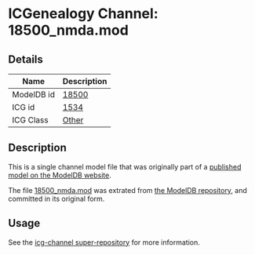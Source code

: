 # ICGenealogy Channel: 18500\_nmda.mod

## Details

Name | Description
---- | -----------
ModelDB id | [18500](http://senselab.med.yale.edu/ModelDB/ShowModel.cshtml?model=18500)
ICG id | [1534](http://icg.neurotheory.ox.ac.uk/channels/other/1534)
ICG Class | [Other](http://icg.neurotheory.ox.ac.uk/channels/other)

## Description

This is a single channel model file that was originally part of a [published model on the ModelDB website](http://senselab.med.yale.edu/mModelDB/ShowModel.cshtml?model=18500).

The file [18500\_nmda.mod](18500_nmda.mod) was extrated from [the ModelDB repository](http://senselab.med.yale.edu/ModelDB/ShowModel.cshtml?model=18500), and committed in its original form.

## Usage

See the [icg-channel super-repository](https://github.com/icgenealogy/icg-channels) for more information.